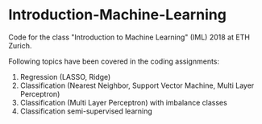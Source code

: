 # Introduction-Machine-Learning
Code for the class "Introduction to Machine Learning" (IML) 2018 at ETH Zurich.

Following topics have been covered in the coding assignments:
1. Regression (LASSO, Ridge)
2. Classification (Nearest Neighbor, Support Vector Machine, Multi Layer Perceptron)
3. Classification (Multi Layer Perceptron) with imbalance classes
4. Classification semi-supervised learning
